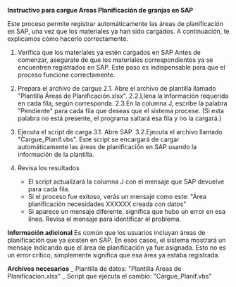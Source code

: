 **Instructivo para cargue Areas Planificación de granjas en SAP**

Este proceso permite registrar automáticamente las áreas de planificación en SAP, una vez que los materiales ya han sido cargados. A continuación, te explicamos cómo hacerlo correctamente.

1. Verifica que los materiales ya estén cargados en SAP
   Antes de comenzar, asegúrate de que los materiales correspondientes ya se encuentren registrados en SAP. Este paso es indispensable para que el proceso funcione correctamente.

2. Prepara el archivo de cargue
   2.1. Abre el archivo de plantilla llamado "Plantilla Áreas de Planificación.xlsx".
   2.2.Llena la información requerida en cada fila, según corresponda.
   2.3.En la columna J, escribe la palabra "Pendiente" para cada fila que deseas que el sistema procese.
   (Si esta palabra no está presente, el programa saltará esa fila y no la cargará.)

3. Ejecuta el script de carga
   3.1. Abre SAP.
   3.2.Ejecuta el archivo llamado "Cargue_Planif.vbs".
   Este script se encargará de cargar automáticamente las áreas de planificación en SAP usando la información de la plantilla.

4. Revisa los resultados
   - El script actualizará la columna J con el mensaje que SAP devuelve para cada fila.
   - Si el proceso fue exitoso, verás un mensaje como este: "Área planificación necesidades XXXXXX creada con datos"
   - Si aparece un mensaje diferente, significa que hubo un error en esa línea. Revisa el mensaje para identificar el problema.

**Información adicional**
Es común que los usuarios incluyan áreas de planificación que ya existen en SAP.
En esos casos, el sistema mostrará un mensaje indicando que el área de planificación ya fue asignada.
Esto no es un error crítico, simplemente significa que esa área ya estaba registrada.

**Archivos necesarios**
_ Plantilla de datos: "Plantilla Areas de Planificacion.xlsx"
_ Script que ejecuta el cambio: "Cargue_Planif.vbs"
